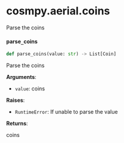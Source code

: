 <a id="cosmpy.aerial.coins"></a>

# cosmpy.aerial.coins

Parse the coins

<a id="cosmpy.aerial.coins.parse_coins"></a>

#### parse`_`coins

```python
def parse_coins(value: str) -> List[Coin]
```

Parse the coins

**Arguments**:

- `value`: coins

**Raises**:

- `RuntimeError`: If unable to parse the value

**Returns**:

coins

